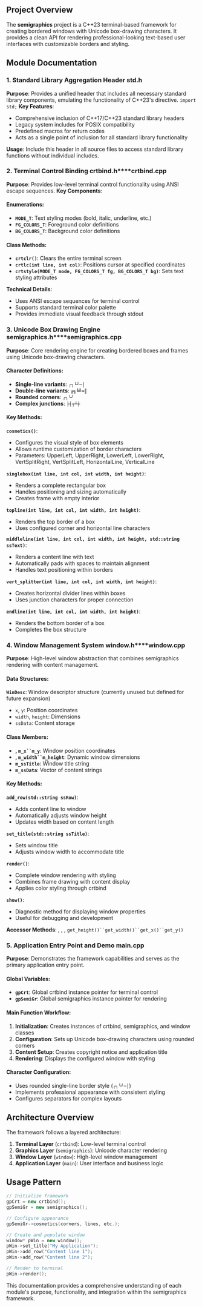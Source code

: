 ## Project Overview
The **semigraphics** project is a C++23 terminal-based framework for creating bordered windows with Unicode box-drawing characters. It provides a clean API for rendering professional-looking text-based user interfaces with customizable borders and styling.
## Module Documentation
### 1. Standard Library Aggregation Header **std.h**
**Purpose**: Provides a unified header that includes all necessary standard library components, emulating the functionality of C++23's directive. `import std;`
**Key Features**:
- Comprehensive inclusion of C++17/C++23 standard library headers
- Legacy system includes for POSIX compatibility
- Predefined macros for return codes
- Acts as a single point of inclusion for all standard library functionality

**Usage**: Include this header in all source files to access standard library functions without individual includes.
### 2. Terminal Control Binding **crtbind.h****crtbind.cpp**
**Purpose**: Provides low-level terminal control functionality using ANSI escape sequences.
**Key Components**:
#### Enumerations:
- **`MODE_T`**: Text styling modes (bold, italic, underline, etc.)
- **`FG_COLORS_T`**: Foreground color definitions
- **`BG_COLORS_T`**: Background color definitions

#### Class Methods:
- **`crtclr()`**: Clears the entire terminal screen
- **`crtlc(int line, int col)`**: Positions cursor at specified coordinates
- **`crtstyle(MODE_T mode, FG_COLORS_T fg, BG_COLORS_T bg)`**: Sets text styling attributes

**Technical Details**:
- Uses ANSI escape sequences for terminal control
- Supports standard terminal color palette
- Provides immediate visual feedback through stdout

### 3. Unicode Box Drawing Engine **semigraphics.h****semigraphics.cpp**
**Purpose**: Core rendering engine for creating bordered boxes and frames using Unicode box-drawing characters.
#### Character Definitions:
- **Single-line variants**: `┌┐└┘─│`
- **Double-line variants**: `╔╗╚╝═║`
- **Rounded corners**: `╭╮╰╯`
- **Complex junctions**: `├┤┬┴┼`

#### Key Methods:
**`cosmetics()`**:
- Configures the visual style of box elements
- Allows runtime customization of border characters
- Parameters: UpperLeft, UpperRight, LowerLeft, LowerRight, VertSplitRight, VertSplitLeft, HorizontalLine, VerticalLine

**`singlebox(int line, int col, int width, int height)`**:
- Renders a complete rectangular box
- Handles positioning and sizing automatically
- Creates frame with empty interior

**`topline(int line, int col, int width, int height)`**:
- Renders the top border of a box
- Uses configured corner and horizontal line characters

**`middleline(int line, int col, int width, int height, std::string ssText)`**:
- Renders a content line with text
- Automatically pads with spaces to maintain alignment
- Handles text positioning within borders

**`vert_splitter(int line, int col, int width, int height)`**:
- Creates horizontal divider lines within boxes
- Uses junction characters for proper connection

**`endline(int line, int col, int width, int height)`**:
- Renders the bottom border of a box
- Completes the box structure

### 4. Window Management System **window.h****window.cpp**
**Purpose**: High-level window abstraction that combines semigraphics rendering with content management.
#### Data Structures:
**`WinDesc`**: Window descriptor structure (currently unused but defined for future expansion)
- `x`, `y`: Position coordinates
- `width`, `height`: Dimensions
- `ssData`: Content storage

#### Class Members:
- **, `m_x``m_y`**: Window position coordinates
- **, `m_width``m_height`**: Dynamic window dimensions
- **`m_ssTitle`**: Window title string
- **`m_ssData`**: Vector of content strings

#### Key Methods:
**`add_row(std::string ssRow)`**:
- Adds content line to window
- Automatically adjusts window height
- Updates width based on content length

**`set_title(std::string ssTitle)`**:
- Sets window title
- Adjusts window width to accommodate title

**`render()`**:
- Complete window rendering with styling
- Combines frame drawing with content display
- Applies color styling through crtbind

**`show()`**:
- Diagnostic method for displaying window properties
- Useful for debugging and development

**Accessor Methods**: , , , `get_height()``get_width()``get_x()``get_y()`
### 5. Application Entry Point and Demo **main.cpp**
**Purpose**: Demonstrates the framework capabilities and serves as the primary application entry point.
#### Global Variables:
- **`gpCrt`**: Global crtbind instance pointer for terminal control
- **`gpSemiGr`**: Global semigraphics instance pointer for rendering

#### Main Function Workflow:
1. **Initialization**: Creates instances of crtbind, semigraphics, and window classes
2. **Configuration**: Sets up Unicode box-drawing characters using rounded corners
3. **Content Setup**: Creates copyright notice and application title
4. **Rendering**: Displays the configured window with styling

#### Character Configuration:
- Uses rounded single-line border style (`╭╮╰╯─│`)
- Implements professional appearance with consistent styling
- Configures separators for complex layouts

## Architecture Overview
The framework follows a layered architecture:
1. **Terminal Layer** (`crtbind`): Low-level terminal control
2. **Graphics Layer** (`semigraphics`): Unicode character rendering
3. **Window Layer** (`window`): High-level window management
4. **Application Layer** (`main`): User interface and business logic

## Usage Pattern
``` cpp
// Initialize framework
gpCrt = new crtbind();
gpSemiGr = new semigraphics();

// Configure appearance
gpSemiGr->cosmetics(corners, lines, etc.);

// Create and populate window
window* pWin = new window();
pWin->set_title("My Application");
pWin->add_row("Content line 1");
pWin->add_row("Content line 2");

// Render to terminal
pWin->render();
```
This documentation provides a comprehensive understanding of each module's purpose, functionality, and integration within the semigraphics framework.
